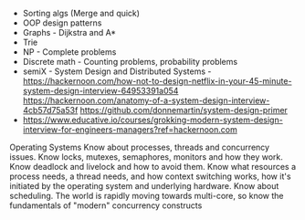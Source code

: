 - Sorting algs (Merge and quick)
- OOP design patterns
- Graphs - Dijkstra and A*
- Trie
- NP - Complete problems
- Discrete math - Counting problems, probability problems
- semiX - System Design and Distributed Systems - https://hackernoon.com/how-not-to-design-netflix-in-your-45-minute-system-design-interview-64953391a054 https://hackernoon.com/anatomy-of-a-system-design-interview-4cb57d75a53f https://github.com/donnemartin/system-design-primer
- https://www.educative.io/courses/grokking-modern-system-design-interview-for-engineers-managers?ref=hackernoon.com

Operating Systems
Know about processes, threads and concurrency issues. Know locks, mutexes, semaphores, monitors and how they work. Know deadlock and livelock and how to avoid them.
Know what resources a process needs, a thread needs, and how context switching works, how it's initiated by the operating system and underlying hardware. Know about
scheduling. The world is rapidly moving towards multi-core, so know the fundamentals of "modern" concurrency constructs